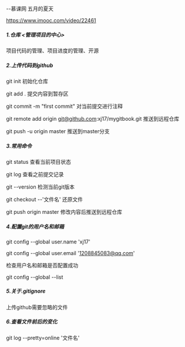   --慕课网 五月的夏天

https://www.imooc.com/video/22461

##### 1.仓库 <管理项目的中心>

项目代码的管理、项目进度的管理、开源

##### 2.上传代码到github

git init 初始化仓库

git add .   提交内容到暂存区

git commit -m "first commit"  对当前提交进行注释

git remote add origin git@github.com:xj17/mygitbook.git  推送到远程仓库

git push -u origin master 推送到master分支

##### 3.常用命令

git status 查看当前项目状态

git log 查看之前提交记录

git --version 检测当前git版本

git checkout --'文件名'  还原文件

git push origin master 修改内容后推送到远程仓库

##### 4.配置git的用户名和邮箱

git config --global user.name 'xj17'

git config --global user.email '1208845083@qq.com'

检查用户名和邮箱是否配置成功

git config --global --list

##### 5.关于.gitignore

上传github需要忽略的文件

##### 6.查看文件前后的变化

git log --pretty=online '文件名'









